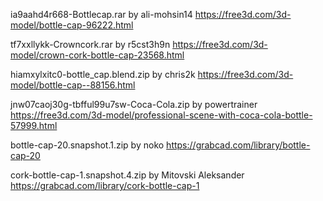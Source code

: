 ia9aahd4r668-Bottlecap.rar
by ali-mohsin14
https://free3d.com/3d-model/bottle-cap-96222.html

tf7xxllykk-Crowncork.rar
by r5cst3h9n
https://free3d.com/3d-model/crown-cork-bottle-cap-23568.html

hiamxylxitc0-bottle_cap.blend.zip
by chris2k
https://free3d.com/3d-model/bottle-cap--88156.html

jnw07caoj30g-tbfful99u7sw-Coca-Cola.zip
by powertrainer
https://free3d.com/3d-model/professional-scene-with-coca-cola-bottle-57999.html

bottle-cap-20.snapshot.1.zip
by noko
https://grabcad.com/library/bottle-cap-20

cork-bottle-cap-1.snapshot.4.zip
by Mitovski Aleksander
https://grabcad.com/library/cork-bottle-cap-1
